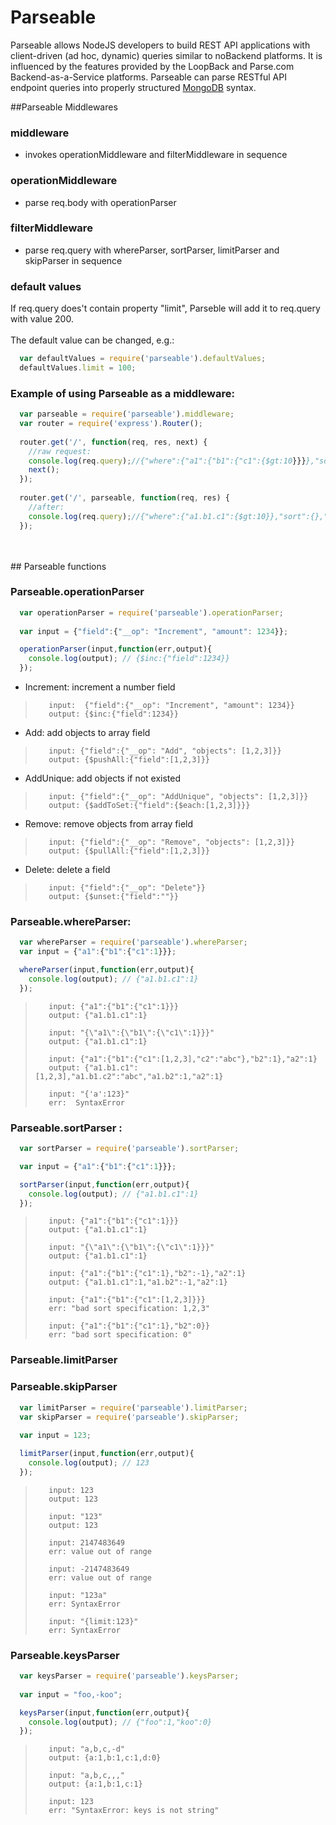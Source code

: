 Parseable
=============

Parseable allows NodeJS developers to build REST API applications with client-driven (ad hoc, dynamic) queries similar to noBackend platforms. It is influenced by the features provided by the LoopBack and Parse.com Backend-as-a-Service platforms. Parseable can parse RESTful API endpoint queries into properly structured [MongoDB](http://www.mongodb.org) syntax.



##Parseable Middlewares

### middleware
- invokes operationMiddleware and filterMiddleware in sequence

### operationMiddleware
- parse req.body with operationParser

### filterMiddleware
- parse req.query with whereParser, sortParser, limitParser and skipParser in sequence

### default values
If req.query does't contain property "limit", Parseble will add it to req.query with value 200.<br />
<br />
The default value can be changed, e.g.:
```javascript
  var defaultValues = require('parseable').defaultValues; 
  defaultValues.limit = 100;
```

### Example of using Parseable as a middleware:
```javascript
  var parseable = require('parseable').middleware;  
  var router = require('express').Router();
    
  router.get('/', function(req, res, next) {
    //raw request:
    console.log(req.query);//{"where":{"a1":{"b1":{"c1":{$gt:10}}}},"sort":{},"skip":0,"keys":"a,b,-c"}
    next();
  });
  
  router.get('/', parseable, function(req, res) {
    //after:
    console.log(req.query);//{"where":{"a1.b1.c1":{$gt:10}},"sort":{},"limit":200,"skip":0,"keys":{a:1,b:1,c:0}}
  });
```
<br />
<br />
## Parseable functions

### Parseable.operationParser

```javascript
  var operationParser = require('parseable').operationParser; 
  
  var input = {"field":{"__op": "Increment", "amount": 1234}};

  operationParser(input,function(err,output){
    console.log(output); // {$inc:{"field":1234}}
  });

```

 - Increment: increment a number field
>        input:  {"field":{"__op": "Increment", "amount": 1234}}
>        output: {$inc:{"field":1234}}

 - Add: add objects to array field
>        input: {"field":{"__op": "Add", "objects": [1,2,3]}}
>        output: {$pushAll:{"field":[1,2,3]}}

 - AddUnique: add objects if not existed
>        input: {"field":{"__op": "AddUnique", "objects": [1,2,3]}}
>        output: {$addToSet:{"field":{$each:[1,2,3]}}}
 - Remove: remove objects from array field
>        input: {"field":{"__op": "Remove", "objects": [1,2,3]}}
>        output: {$pullAll:{"field":[1,2,3]}}

 - Delete: delete a field
>        input: {"field":{"__op": "Delete"}}
>        output: {$unset:{"field":""}}

### Parseable.whereParser:
```javascript
  var whereParser = require('parseable').whereParser; 
  var input = {"a1":{"b1":{"c1":1}}};

  whereParser(input,function(err,output){
    console.log(output); // {"a1.b1.c1":1}
  });

```

>        input: {"a1":{"b1":{"c1":1}}}
>        output: {"a1.b1.c1":1}
>
>        input: "{\"a1\":{\"b1\":{\"c1\":1}}}"
>        output: {"a1.b1.c1":1}
>
>        input: {"a1":{"b1":{"c1":[1,2,3],"c2":"abc"},"b2":1},"a2":1}
>        output: {"a1.b1.c1":[1,2,3],"a1.b1.c2":"abc","a1.b2":1,"a2":1}
>
>        input: "{'a':123}"
>        err:  SyntaxError


### Parseable.sortParser :

```javascript
  var sortParser = require('parseable').sortParser; 

  var input = {"a1":{"b1":{"c1":1}}};

  sortParser(input,function(err,output){
    console.log(output); // {"a1.b1.c1":1}
  });

```

>        input: {"a1":{"b1":{"c1":1}}}
>        output: {"a1.b1.c1":1}
>
>        input: "{\"a1\":{\"b1\":{\"c1\":1}}}"
>        output: {"a1.b1.c1":1}
>
>        input: {"a1":{"b1":{"c1":1},"b2":-1},"a2":1}
>        output: {"a1.b1.c1":1,"a1.b2":-1,"a2":1}
>
>        input: {"a1":{"b1":{"c1":[1,2,3]}}}
>        err: "bad sort specification: 1,2,3"
>
>        input: {"a1":{"b1":{"c1":1},"b2":0}}
>        err: "bad sort specification: 0"
>


### Parseable.limitParser 
### Parseable.skipParser

```javascript
  var limitParser = require('parseable').limitParser; 
  var skipParser = require('parseable').skipParser; 
  
  var input = 123;

  limitParser(input,function(err,output){
    console.log(output); // 123
  });

```

>        input: 123
>        output: 123
>
>        input: "123"
>        output: 123
>
>        input: 2147483649
>        err: value out of range
>
>        input: -2147483649
>        err: value out of range
>
>        input: "123a"
>        err: SyntaxError
>
>        input: "{limit:123}"
>        err: SyntaxError



### Parseable.keysParser

```javascript
  var keysParser = require('parseable').keysParser; 
  
  var input = "foo,-koo";

  keysParser(input,function(err,output){
    console.log(output); // {"foo":1,"koo":0}
  });

```

>        input: "a,b,c,-d"
>        output: {a:1,b:1,c:1,d:0}
>
>        input: "a,b,c,,,"
>        output: {a:1,b:1,c:1}
>
>        input: 123
>        err: "SyntaxError: keys is not string"

